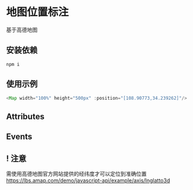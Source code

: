 

# 地图位置标注
基于高德地图
## 安装依赖
`` npm i ``
## 使用示例
``` javascript
<Map width="100%" height="500px" :position="[108.90773,34.239262]"/>
```
## Attributes


## Events

## ! 注意
需使用高德地图官方网站提供的经纬度才可以定位到准确位置
https://lbs.amap.com/demo/javascript-api/example/axis/lnglatto3d